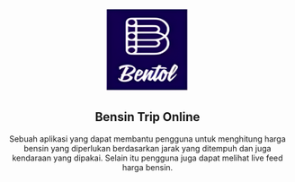 <div id="top"></div>

<!-- PROJECT LOGO -->
<br />
<div align="center">
  <a href="https://github.com/ankiprawira/bentol">
    <img src="frontend/src/assets/logoB.png" alt="Logo" width="150" height="150">
  </a>

  <h2 align=center>Bensin Trip Online</h2>

  <p align="center">
    Sebuah aplikasi yang dapat membantu pengguna untuk menghitung harga bensin yang diperlukan berdasarkan jarak yang ditempuh dan juga kendaraan yang dipakai. Selain itu pengguna juga dapat melihat live feed harga bensin.
  </p>
</div>
